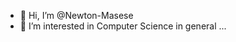 - 👋 Hi, I’m @Newton-Masese
- 👀 I’m interested in Computer Science in general ...

<!---
Newton-Masese/Newton-Masese is a ✨ special ✨ repository because its `README.md` (this file) appears on your GitHub profile.
You can click the Preview link to take a look at your changes.
--->
